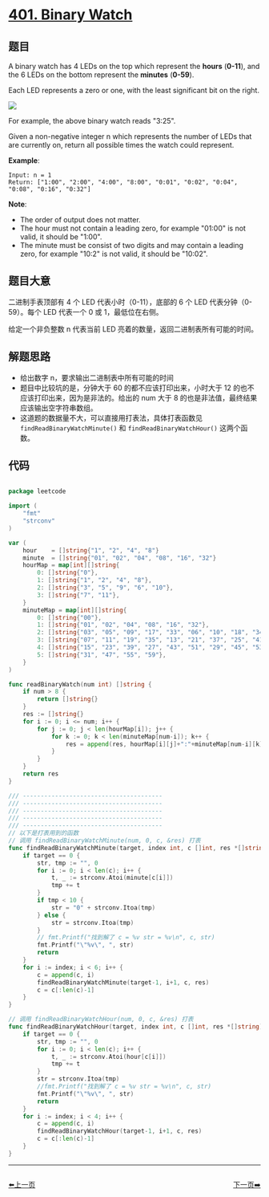 # [401. Binary Watch](https://leetcode.com/problems/binary-watch/)


## 题目

A binary watch has 4 LEDs on the top which represent the **hours** (**0-11**), and the 6 LEDs on the bottom represent the **minutes** (**0-59**).

Each LED represents a zero or one, with the least significant bit on the right.

![](https://upload.wikimedia.org/wikipedia/commons/8/8b/Binary_clock_samui_moon.jpg)

For example, the above binary watch reads "3:25".

Given a non-negative integer n which represents the number of LEDs that are currently on, return all possible times the watch could represent.

**Example**:

    Input: n = 1
    Return: ["1:00", "2:00", "4:00", "8:00", "0:01", "0:02", "0:04", "0:08", "0:16", "0:32"]

**Note**:

- The order of output does not matter.
- The hour must not contain a leading zero, for example "01:00" is not valid, it should be "1:00".
- The minute must be consist of two digits and may contain a leading zero, for example "10:2" is not valid, it should be "10:02".


## 题目大意

二进制手表顶部有 4 个 LED 代表小时（0-11），底部的 6 个 LED 代表分钟（0-59）。每个 LED 代表一个 0 或 1，最低位在右侧。

给定一个非负整数 n 代表当前 LED 亮着的数量，返回二进制表所有可能的时间。


## 解题思路


- 给出数字 n，要求输出二进制表中所有可能的时间
- 题目中比较坑的是，分钟大于 60 的都不应该打印出来，小时大于 12 的也不应该打印出来，因为是非法的。给出的 num 大于 8 的也是非法值，最终结果应该输出空字符串数组。
- 这道题的数据量不大，可以直接用打表法，具体打表函数见 `findReadBinaryWatchMinute()` 和 `findReadBinaryWatchHour()` 这两个函数。


## 代码

```go

package leetcode

import (
	"fmt"
	"strconv"
)

var (
	hour    = []string{"1", "2", "4", "8"}
	minute  = []string{"01", "02", "04", "08", "16", "32"}
	hourMap = map[int][]string{
		0: []string{"0"},
		1: []string{"1", "2", "4", "8"},
		2: []string{"3", "5", "9", "6", "10"},
		3: []string{"7", "11"},
	}
	minuteMap = map[int][]string{
		0: []string{"00"},
		1: []string{"01", "02", "04", "08", "16", "32"},
		2: []string{"03", "05", "09", "17", "33", "06", "10", "18", "34", "12", "20", "36", "24", "40", "48"},
		3: []string{"07", "11", "19", "35", "13", "21", "37", "25", "41", "49", "14", "22", "38", "26", "42", "50", "28", "44", "52", "56"},
		4: []string{"15", "23", "39", "27", "43", "51", "29", "45", "53", "57", "30", "46", "54", "58"},
		5: []string{"31", "47", "55", "59"},
	}
)

func readBinaryWatch(num int) []string {
	if num > 8 {
		return []string{}
	}
	res := []string{}
	for i := 0; i <= num; i++ {
		for j := 0; j < len(hourMap[i]); j++ {
			for k := 0; k < len(minuteMap[num-i]); k++ {
				res = append(res, hourMap[i][j]+":"+minuteMap[num-i][k])
			}
		}
	}
	return res
}

/// ---------------------------------------
/// ---------------------------------------
/// ---------------------------------------
/// ---------------------------------------
/// ---------------------------------------
// 以下是打表用到的函数
// 调用 findReadBinaryWatchMinute(num, 0, c, &res) 打表
func findReadBinaryWatchMinute(target, index int, c []int, res *[]string) {
	if target == 0 {
		str, tmp := "", 0
		for i := 0; i < len(c); i++ {
			t, _ := strconv.Atoi(minute[c[i]])
			tmp += t
		}
		if tmp < 10 {
			str = "0" + strconv.Itoa(tmp)
		} else {
			str = strconv.Itoa(tmp)
		}
		// fmt.Printf("找到解了 c = %v str = %v\n", c, str)
		fmt.Printf("\"%v\", ", str)
		return
	}
	for i := index; i < 6; i++ {
		c = append(c, i)
		findReadBinaryWatchMinute(target-1, i+1, c, res)
		c = c[:len(c)-1]
	}
}

// 调用 findReadBinaryWatchHour(num, 0, c, &res) 打表
func findReadBinaryWatchHour(target, index int, c []int, res *[]string) {
	if target == 0 {
		str, tmp := "", 0
		for i := 0; i < len(c); i++ {
			t, _ := strconv.Atoi(hour[c[i]])
			tmp += t
		}
		str = strconv.Itoa(tmp)
		//fmt.Printf("找到解了 c = %v str = %v\n", c, str)
		fmt.Printf("\"%v\", ", str)
		return
	}
	for i := index; i < 4; i++ {
		c = append(c, i)
		findReadBinaryWatchHour(target-1, i+1, c, res)
		c = c[:len(c)-1]
	}
}

```


----------------------------------------------
<div style="display: flex;justify-content: space-between;align-items: center;">
<p><a href="https://books.halfrost.com/leetcode/ChapterFour/0300~0399/0399.Evaluate-Division/">⬅️上一页</a></p>
<p><a href="https://books.halfrost.com/leetcode/ChapterFour/0400~0499/0402.Remove-K-Digits/">下一页➡️</a></p>
</div>
